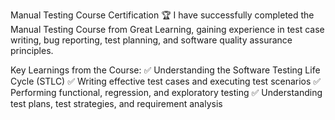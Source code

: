 Manual Testing Course Certification 🏆
I have successfully completed the Manual Testing Course from Great Learning, gaining  experience in test case writing, bug reporting, test planning, and software quality assurance principles.

Key Learnings from the Course:
✅ Understanding the Software Testing Life Cycle (STLC)
✅ Writing effective test cases and executing test scenarios
✅ Performing functional, regression, and exploratory testing
✅ Understanding test plans, test strategies, and requirement analysis
